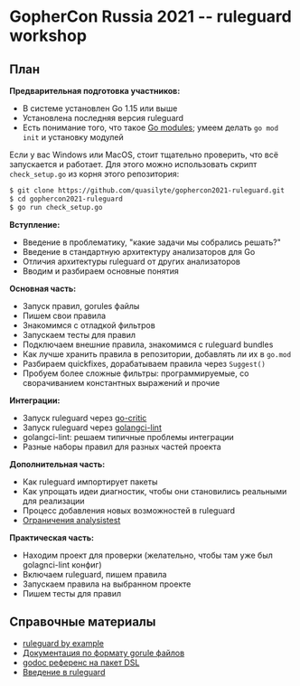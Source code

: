 # GopherCon Russia 2021 -- ruleguard workshop

## План

**Предварительная подготовка участников:**

* В системе установлен Go 1.15 или выше
* Установлена последняя версия ruleguard
* Есть понимание того, что такое [Go modules](https://github.com/golang/go/wiki/Modules); умеем делать `go mod init` и установку модулей

Если у вас Windows или MacOS, стоит тщательно проверить, что всё запускается и работает.
Для этого можно использовать скрипт `check_setup.go` из корня этого репозитория:

```bash
$ git clone https://github.com/quasilyte/gophercon2021-ruleguard.git
$ cd gophercon2021-ruleguard
$ go run check_setup.go
```

**Вступление:**

* Введение в проблематику, "какие задачи мы собрались решать?"
* Введение в стандартную архитектуру анализаторов для Go
* Отличия архитектуры ruleguard от других анализаторов
* Вводим и разбираем основные понятия

**Основная часть:**

* Запуск правил, gorules файлы
* Пишем свои правила
* Знакомимся с отладкой фильтров
* Запускаем тесты для правил
* Подключаем внешние правила, знакомимся с ruleguard bundles
* Как лучше хранить правила в репозитории, добавлять ли их в `go.mod`
* Разбираем quickfixes, дорабатываем правила через `Suggest()`
* Пробуем более сложные фильтры: программируемые, со сворачиванием константных выражений и прочие

**Интеграции:**

* Запуск ruleguard через [go-critic](https://github.com/go-critic/go-critic)
* Запуск ruleguard через [golangci-lint](https://github.com/golangci/golangci-lint)
* golangci-lint: решаем типичные проблемы интеграции
* Разные наборы правил для разных частей проекта

**Дополнительная часть:**

* Как ruleguard импортирует пакеты
* Как упрощать идеи диагностик, чтобы они становились реальными для реализации
* Процесс добавления новых возможностей в ruleguard
* [Ограничения analysistest](https://github.com/golang/go/issues/37054)

**Практическая часть:**

* Находим проект для проверки (желательно, чтобы там уже был golagnci-lint конфиг)
* Включаем ruleguard, пишем правила
* Запускаем правила на выбранном проекте
* Пишем тесты для правил

## Справочные материалы

* [ruleguard by example](https://go-ruleguard.github.io/by-example/)
* [Документация по формату gorule файлов](https://github.com/quasilyte/go-ruleguard/blob/master/_docs/dsl.md)
* [godoc референс на пакет DSL](https://pkg.go.dev/github.com/quasilyte/go-ruleguard/dsl)
* [Введение в ruleguard](https://habr.com/ru/post/481696/)
